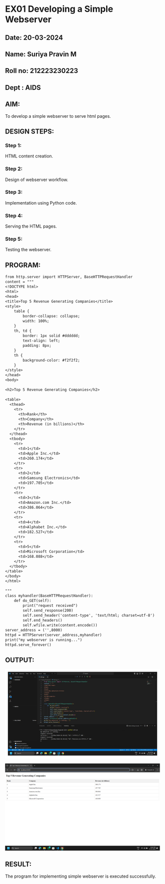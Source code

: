 # EX01 Developing a Simple Webserver
## Date: 20-03-2024
## Name: Suriya Pravin M
## Roll no: 212223230223
## Dept : AIDS

## AIM:
To develop a simple webserver to serve html pages.

## DESIGN STEPS:
### Step 1: 
HTML content creation.

### Step 2:
Design of webserver workflow.

### Step 3:
Implementation using Python code.

### Step 4:
Serving the HTML pages.

### Step 5:
Testing the webserver.

## PROGRAM:
```
from http.server import HTTPServer, BaseHTTPRequestHandler
content = """
<!DOCTYPE html>
<html>
<head>
<title>Top 5 Revenue Generating Companies</title>
<style>
    table {
        border-collapse: collapse;
        width: 100%;
    }
    th, td {
        border: 1px solid #dddddd;
        text-align: left;
        padding: 8px;
    }
    th {
        background-color: #f2f2f2;
    }
</style>
</head>
<body>

<h2>Top 5 Revenue Generating Companies</h2>

<table>
  <thead>
    <tr>
      <th>Rank</th>
      <th>Company</th>
      <th>Revenue (in billions)</th>
    </tr>
  </thead>
  <tbody>
    <tr>
      <td>1</td>
      <td>Apple Inc.</td>
      <td>260.174</td>
    </tr>
    <tr>
      <td>2</td>
      <td>Samsung Electronics</td>
      <td>197.705</td>
    </tr>
    <tr>
      <td>3</td>
      <td>Amazon.com Inc.</td>
      <td>386.064</td>
    </tr>
    <tr>
      <td>4</td>
      <td>Alphabet Inc.</td>
      <td>182.527</td>
    </tr>
    <tr>
      <td>5</td>
      <td>Microsoft Corporation</td>
      <td>168.088</td>
    </tr>
  </tbody>
</table>
</body>
</html>

"""
class myhandler(BaseHTTPRequestHandler):
    def do_GET(self):
        print("request received")
        self.send_response(200)
        self.send_header('content-type', 'text/html; charset=utf-8')
        self.end_headers()
        self.wfile.write(content.encode())
server_address = ('',8000)
httpd = HTTPServer(server_address,myhandler)
print("my webserver is running...")
httpd.serve_forever()
```

## OUTPUT:

![Alt text](<Ex1 output.jpg>)

![Alt text](table.png)

## RESULT:
The program for implementing simple webserver is executed successfully.